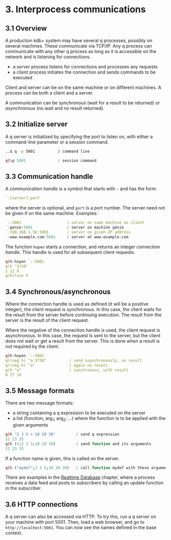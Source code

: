 # 3. Interprocess communications


## 3.1 Overview

A production kdb+ system may have several q processes, possibly on several machines. These communicate via TCP/IP. Any q process can communicate with any other q process as long as it is accessible on the network and is listening for connections.

- a _server_ process listens for connections and processes any requests
- a _client_ process initiates the connection and sends commands to be executed

Client and server can be on the same machine or on different machines. A process can be both a client and a server.

A communication can be _synchronous_ (wait for a result to be returned) or _asynchronous_ (no wait and no result returned).


## 3.2 Initialize server

A q server is initialized by specifying the port to listen on, with either a command-line parameter or a session command.
```bash
..$ q -p 5001          / command line
```
```q
q)\p 5001              / session command
```


## 3.3 Communication handle

A _communication handle_ is a symbol that starts with `:` and has the form:
```q
`:[server]:port
```
where the server is optional, and `port` is a port number. The server need not be given if on the same machine. Examples:
```q
`::5001                    / server on same machine as client
`:genie:5001               / server on machine genie
`:198.168.1.56:5001        / server on given IP address
`:www.example.com:5001     / server at www.example.com
```
The function `hopen` starts a connection, and returns an integer _connection handle_. This handle is used for all subsequent client requests. 
```q
q)h:hopen `::5001
q)h "3?20"
1 12 9
q)hclose h
```


## 3.4 Synchronous/asynchronous

Where the connection handle is used as defined (it will be a positive integer), the client request is synchronous. In this case, the client waits for the result from the server before continuing execution. The result from the server is the result of the client request.

Where the negative of the connection handle is used, the client request is asynchronous. In this case, the request is sent to the server, but the client does not wait or get a result from the server. This is done when a result is not required by the client.
```q
q)h:hopen `::5001
q)(neg h) "a:3?20"          / send asynchronously, no result
q)(neg h) "a"               / again no result
q)h "a"                     / synchronous, with result
0 17 14
```


## 3.5 Message formats

There are two message formats:

- a string containing a q expression to be executed on the server
- a list (function; arg<sub>1</sub>; arg<sub>2</sub>; ...) where the function is to be applied with the given arguments
```q
q)h "2 3 5 + 10 20 30"         / send q expression
12 23 35
q)h (+;2 3 5;10 20 30)         / send function and its arguments
12 23 35
```
If a function name is given, this is called on the server.
```q
q)h ("mydef";2 3 5;10 20 30)   / call function mydef with these arguments
```
There are examples in the [Realtime Database](tick) chapter, where a process receives a data feed and posts to subscribers by calling an update function in the subscriber.


## 3.6 HTTP connections

A q server can also be accessed via HTTP. To try this, run a q server on your machine with port 5001. Then, load a web browser, and go to `http://localhost:5001`. You can now see the names defined in the base context.

